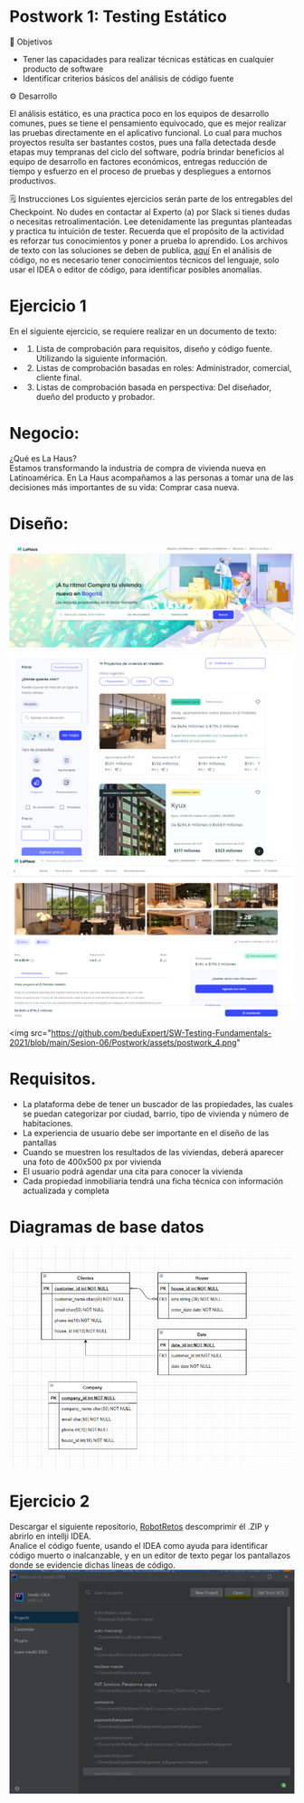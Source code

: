 # Postwork 1: Testing Estático
🎯 Objetivos

-	Tener las capacidades para realizar técnicas estáticas en cualquier producto de software
-	Identificar criterios básicos del análisis de código fuente

⚙ Desarrollo

El análisis estático, es una practica poco en los equipos de desarrollo comunes, pues se tiene el pensamiento equivocado, que es mejor realizar las pruebas directamente en el aplicativo funcional. 
Lo cual para muchos proyectos resulta ser bastantes costos, pues una falla detectada desde etapas muy tempranas del ciclo del software, podría brindar beneficios al equipo de desarrollo en factores económicos, entregas reducción de tiempo y esfuerzo en el proceso de pruebas y despliegues a entornos productivos.

🗒️ Instrucciones
Los siguientes ejercicios serán parte de los entregables del Checkpoint. No dudes en contactar al Experto (a) por Slack si tienes dudas o necesitas retroalimentación.
Lee detenidamente las preguntas planteadas y practica tu intuición de tester.
Recuerda que el propósito de la actividad es reforzar tus conocimientos y poner a prueba lo aprendido.
Los archivos de texto con las soluciones se deben de publica, [aquí](./Solucion)
En el análisis de código, no es necesario tener conocimientos técnicos del lenguaje, solo usar el IDEA o editor de código, para identificar posibles anomalías. 

# Ejercicio 1
En el siguiente ejercicio, se requiere realizar en un documento de texto:
- 1.	Lista de comprobación para requisitos, diseño y código fuente. Utilizando la siguiente información.
- 2.	Listas de comprobación basadas en roles: Administrador, comercial, cliente final.
- 3.	Listas de comprobación basada en perspectiva: Del diseñador, dueño del producto y probador.



# Negocio:
¿Qué es La Haus?<br>
Estamos transformando la industria de compra de vivienda nueva en Latinoamérica.
En La Haus acompañamos a las personas a tomar una de las decisiones más importantes de su vida: Comprar casa nueva.

# Diseño:<br>
<img src="https://github.com/beduExpert/SW-Testing-Fundamentals-2021/blob/main/Sesion-06/Postwork/assets/postwork_1.png">

<img src="https://github.com/beduExpert/SW-Testing-Fundamentals-2021/blob/main/Sesion-06/Postwork/assets/postwork_2.png">
<img src="https://github.com/beduExpert/SW-Testing-Fundamentals-2021/blob/main/Sesion-06/Postwork/assets/postwork_3.png">

<img src="https://github.com/beduExpert/SW-Testing-Fundamentals-2021/blob/main/Sesion-06/Postwork/assets/postwork_4.png"


# Requisitos.
-	La plataforma debe de tener un buscador de las propiedades, las cuales se puedan categorizar por ciudad, barrio, tipo de vivienda y número de habitaciones.
-	La experiencia de usuario debe ser importante en el diseño de las pantallas
-	Cuando se muestren los resultados de las viviendas, deberá aparecer una foto de 400x500 px por vivienda
-	El usuario podrá agendar una cita para conocer la vivienda
-	Cada propiedad inmobiliaria tendrá una ficha técnica con información actualizada y completa


# Diagramas de base datos
<img src="https://github.com/beduExpert/SW-Testing-Fundamentals-2021/blob/main/Sesion-06/Postwork/assets/postwork_5.png">


# Ejercicio 2
Descargar el siguiente repositorio, [RobotRetos](./) descomprimir él .ZIP  y abrirlo en intellji IDEA. 
<br>
Analice el código fuente, usando el IDEA  como ayuda para identificar código muerto o inalcanzable, y en un editor de texto pegar los pantallazos donde se evidencie dichas líneas de código.
<img src="https://github.com/beduExpert/SW-Testing-Fundamentals-2021/blob/main/Sesion-06/Postwork/assets/postwork_6.png">

